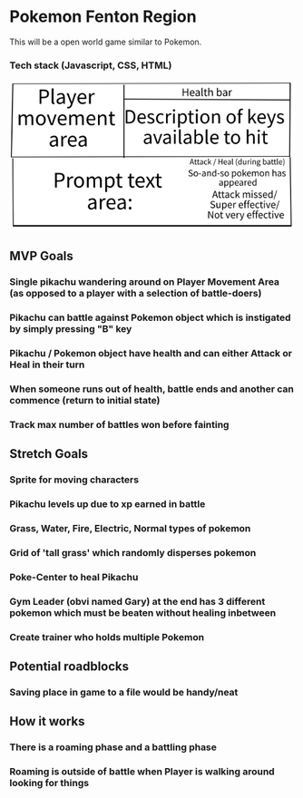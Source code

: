 # Pokemon Fenton Region

This will be a open world game similar to Pokemon.

### Tech stack (Javascript, CSS, HTML)

![Slide 1](Pokemon-Wireframe.png)

## MVP Goals
### Single pikachu wandering around on Player Movement Area (as opposed to a player with a selection of battle-doers)
### Pikachu can battle against Pokemon object which is instigated by simply pressing "B" key
### Pikachu / Pokemon object have health and can either Attack or Heal in their turn
### When someone runs out of health, battle ends and another can commence (return to initial state)
### Track max number of battles won before fainting

## Stretch Goals
### Sprite for moving characters
### Pikachu levels up due to xp earned in battle
### Grass, Water, Fire, Electric, Normal types of pokemon
### Grid of 'tall grass' which randomly disperses pokemon
### Poke-Center to heal Pikachu
### Gym Leader (obvi named Gary) at the end has 3 different pokemon which must be beaten without healing inbetween
### Create trainer who holds multiple Pokemon

## Potential roadblocks
### Saving place in game to a file would be handy/neat


## How it works
### There is a roaming phase and a battling phase
### Roaming is outside of battle when Player is walking around looking for things 